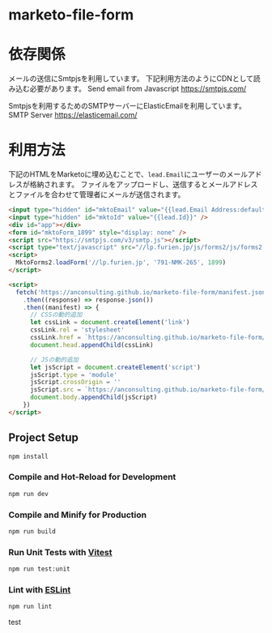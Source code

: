 # marketo-file-form

# 依存関係

メールの送信にSmtpjsを利用しています。
下記利用方法のようにCDNとして読み込む必要があります。
Send email from Javascript
https://smtpjs.com/

Smtpjsを利用するためのSMTPサーバーにElasticEmailを利用しています。
SMTP Server
https://elasticemail.com/

# 利用方法

下記のHTMLをMarketoに埋め込むことで、`lead.Email`にユーザーのメールアドレスが格納されます。
ファイルをアップロードし、送信するとメールアドレスとファイルを合わせて管理者にメールが送信されます。

```html
<input type="hidden" id="mktoEmail" value="{{lead.Email Address:default=none}}" />
<input type="hidden" id="mktoId" value="{{lead.Id}}" />
<div id="app"></div>
<form id="mktoForm_1899" style="display: none" />
<script src="https://smtpjs.com/v3/smtp.js"></script>
<script type="text/javascript" src="//lp.furien.jp/js/forms2/js/forms2.min.js"></script>
<script>
  MktoForms2.loadForm('//lp.furien.jp', '791-NMK-265', 1899)
</script>

<script>
  fetch('https://anconsulting.github.io/marketo-file-form/manifest.json')
    .then((response) => response.json())
    .then((manifest) => {
      // CSSの動的追加
      let cssLink = document.createElement('link')
      cssLink.rel = 'stylesheet'
      cssLink.href = `https://anconsulting.github.io/marketo-file-form/${manifest['index.css']['file']}`
      document.head.appendChild(cssLink)

      // JSの動的追加
      let jsScript = document.createElement('script')
      jsScript.type = 'module'
      jsScript.crossOrigin = ''
      jsScript.src = `https://anconsulting.github.io/marketo-file-form/${manifest['index.html']['file']}`
      document.body.appendChild(jsScript)
    })
</script>
```

## Project Setup

```sh
npm install
```

### Compile and Hot-Reload for Development

```sh
npm run dev
```

### Compile and Minify for Production

```sh
npm run build
```

### Run Unit Tests with [Vitest](https://vitest.dev/)

```sh
npm run test:unit
```

### Lint with [ESLint](https://eslint.org/)

```sh
npm run lint
```

test